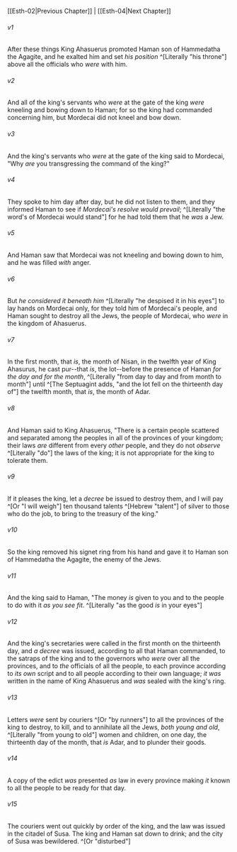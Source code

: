 ﻿---
aliases:
  - Esther 3
---

[[Esth-02|Previous Chapter]] | [[Esth-04|Next Chapter]]

###### v1
After these things King Ahasuerus promoted Haman son of Hammedatha the Agagite, and he exalted him and set _his position_ ^[Literally "his throne"] above all the officials who _were_ with him.

###### v2
And all of the king's servants who _were_ at the gate of the king _were_ kneeling and bowing down to Haman; for so the king had commanded concerning him, but Mordecai did not kneel and bow down.

###### v3
And the king's servants who _were_ at the gate of the king said to Mordecai, "Why _are_ you transgressing the command of the king?"

###### v4
They spoke to him day after day, but he did not listen to them, and they informed Haman to see if _Mordecai's resolve would prevail_; ^[Literally "the word's of Mordecai would stand"] for he had told them that he _was_ a Jew.

###### v5
And Haman saw that Mordecai was not kneeling and bowing down to him, and he was filled _with_ anger.

###### v6
But _he considered it beneath him_ ^[Literally "he despised it in his eyes"] to lay hands on Mordecai only, for they told him of Mordecai's people, and Haman sought to destroy all the Jews, the people of Mordecai, who _were_ in the kingdom of Ahasuerus.

###### v7
In the first month, that _is_, the month of Nisan, in the twelfth year of King Ahasurus, he cast pur--that _is_, the lot--before the presence of Haman _for the day and for the month_, ^[Literally "from day to day and from month to month"] until ^[The Septuagint adds, "and the lot fell on the thirteenth day of"] the twelfth month, that _is_, the month of Adar.

###### v8
And Haman said to King Ahasuerus, "There is a certain people scattered and separated among the peoples in all of the provinces of your kingdom; their laws _are_ different from every _other_ people, and they do not _observe_ ^[Literally "do"] the laws of the king; it is not appropriate for the king to tolerate them.

###### v9
If it pleases the king, let a _decree_ be issued to destroy them, and I will pay ^[Or "I will weigh"] ten thousand talents ^[Hebrew "talent"] of silver to those who do the job, to bring to the treasury of the king."

###### v10
So the king removed his signet ring from his hand and gave it to Haman son of Hammedatha the Agagite, the enemy of the Jews.

###### v11
And the king said to Haman, "The money _is_ given to you and to the people to do with it _as you see fit_. ^[Literally "as the good _is_ in your eyes"]

###### v12
And the king's secretaries were called in the first month on the thirteenth day, and _a decree_ was issued, according to all that Haman commanded, to the satraps of the king and to the governors who _were_ over all the provinces, and to _the_ officials of all the people, to each province according to _its own_ script and to all people according to their own language; _it was_ written in the name of King Ahasuerus and _was_ sealed with the king's ring.

###### v13
Letters _were_ sent by couriers ^[Or "by runners"] to all the provinces of the king to destroy, to kill, and to annihilate all the Jews, _both young and old_, ^[Literally "from young to old"] women and children, on one day, the thirteenth day of the month, that _is_ Adar, and to plunder their goods.

###### v14
A copy of the edict _was_ presented _as_ law in every province making _it_ known to all the people to be ready for that day.

###### v15
The couriers went out quickly by order of the king, and the law was issued in the citadel of Susa. The king and Haman sat down to drink; and the city of Susa was bewildered. ^[Or "disturbed"]